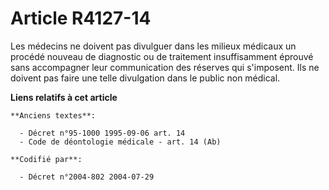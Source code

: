 # Article R4127-14

Les médecins ne doivent pas divulguer dans les milieux médicaux un procédé nouveau de diagnostic ou de traitement
insuffisamment éprouvé sans accompagner leur communication des réserves qui s'imposent. Ils ne doivent pas faire une telle
divulgation dans le public non médical.

**Liens relatifs à cet article**

	**Anciens textes**:

	  - Décret n°95-1000 1995-09-06 art. 14
	  - Code de déontologie médicale - art. 14 (Ab)

	**Codifié par**:

	  - Décret n°2004-802 2004-07-29
